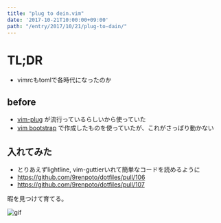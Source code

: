 ```yaml
---
title: "plug to dein.vim"
date: '2017-10-21T10:00:00+09:00'
path: "/entry/2017/10/21/plug-to-dain/"
---
```

# TL;DR

- vimrcもtomlで各時代になったのか

## before

- [vim-plug](https://github.com/junegunn/vim-plug) が流行っているらしいから使っていた
- [vim bootstrap](https://github.com/avelino/vim-bootstrap) で作成したものを使っていたが、これがさっぱり動かない

## 入れてみた

- とりあえずlightline, vim-guttierいれて簡単なコードを読めるように
- <https://github.com/9renpoto/dotfiles/pull/106>
- <https://github.com/9renpoto/dotfiles/pull/107>

暇を見つけて育てる。

![gif](https://media.giphy.com/media/MhoboI1uPxrRm/giphy.gif)
